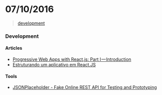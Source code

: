 # 07/10/2016

> [development](#development)


### Development

#### Articles
- [Progressive Web Apps with React.js: Part I — Introduction](https://medium.com/@addyosmani/progressive-web-apps-with-react-js-part-i-introduction-50679aef2b12#.bqgh9iq2c)
- [Estruturando um aplicativo em React.JS](http://imasters.com.br/front-end/javascript/estruturando-um-aplicativo-em-react-js/)

#### Tools
- [JSONPlaceholder - Fake Online REST API for Testing and Prototyping](https://jsonplaceholder.typicode.com/)
